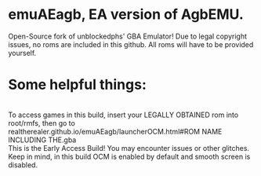 # emuAEagb, EA version of AgbEMU.

Open-Source fork of unblockedphs' GBA Emulator!
Due to legal copyright issues, no roms are included in this github. All roms will have to be provided yourself.
# Some helpful things:
<br>To access games in this build, insert your LEGALLY OBTAINED rom into root/rmfs, then go to realtherealer.github.io/emuAEagb/launcherOCM.html#ROM NAME INCLUDING THE.gba </br>
This is the Early Access Build! You may encounter issues or other glitches. Keep in mind, in this build OCM is enabled by default and smooth screen is disabled.
